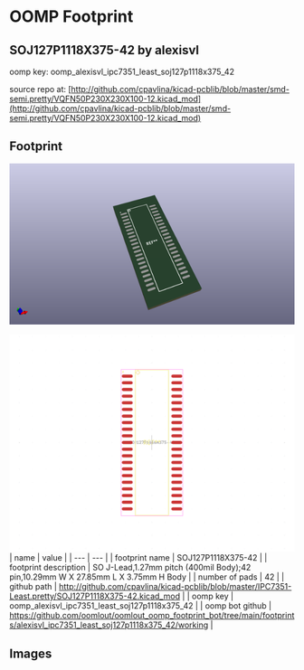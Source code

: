 # OOMP Footprint  
## SOJ127P1118X375-42  by alexisvl  
  
oomp key: oomp_alexisvl_ipc7351_least_soj127p1118x375_42  
  
source repo at: [http://github.com/cpavlina/kicad-pcblib/blob/master/smd-semi.pretty/VQFN50P230X230X100-12.kicad_mod](http://github.com/cpavlina/kicad-pcblib/blob/master/smd-semi.pretty/VQFN50P230X230X100-12.kicad_mod)  
## Footprint  
  
[![working_kicad_pcb_3d.png](working_kicad_pcb_3d_600.png)](working_kicad_pcb_3d.png)  
  
[![working.png](working_600.png)](working.png)  
| name | value | 
| --- | --- | 
| footprint name | SOJ127P1118X375-42 | 
| footprint description | SO J-Lead,1.27mm pitch (400mil Body);42 pin,10.29mm W X 27.85mm L X 3.75mm H Body | 
| number of pads | 42 | 
| github path | http://github.com/cpavlina/kicad-pcblib/blob/master/IPC7351-Least.pretty/SOJ127P1118X375-42.kicad_mod | 
| oomp key | oomp_alexisvl_ipc7351_least_soj127p1118x375_42 | 
| oomp bot github | https://github.com/oomlout/oomlout_oomp_footprint_bot/tree/main/footprints/alexisvl_ipc7351_least_soj127p1118x375_42/working | 
## Images  
